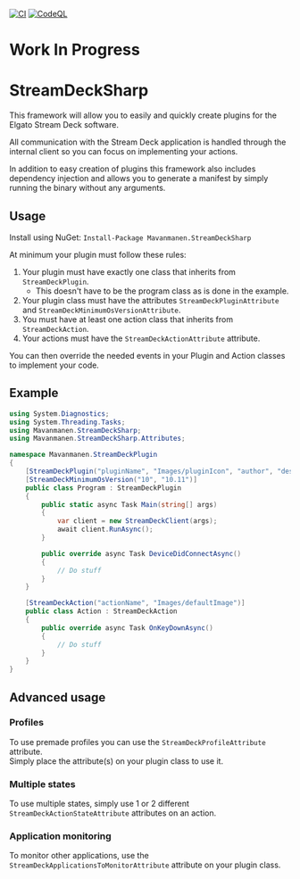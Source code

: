 [![CI](https://github.com/mavanmanen/Mavanmanen.StreamDeckSharp/actions/workflows/dotnet.yml/badge.svg)](https://github.com/mavanmanen/Mavanmanen.StreamDeckSharp/actions/workflows/dotnet.yml)
[![CodeQL](https://github.com/mavanmanen/Mavanmanen.StreamDeckSharp/actions/workflows/codeql-analysis.yml/badge.svg)](https://github.com/mavanmanen/Mavanmanen.StreamDeckSharp/actions/workflows/codeql-analysis.yml)

# Work In Progress

# StreamDeckSharp

This framework will allow you to easily and quickly create plugins for the Elgato Stream Deck software.

All communication with the Stream Deck application is handled through the internal client so you can focus on implementing your actions.

In addition to easy creation of plugins this framework also includes dependency injection and allows you to generate a manifest by simply running the binary without any arguments.


## Usage

Install using NuGet:
`Install-Package Mavanmanen.StreamDeckSharp`

At minimum your plugin must follow these rules:

1. Your plugin must have exactly one class that inherits from `StreamDeckPlugin`.
    - This doesn't have to be the program class as is done in the example.
2. Your plugin class must have the attributes `StreamDeckPluginAttribute` and `StreamDeckMinimumOsVersionAttribute`.
3. You must have at least one action class that inherits from `StreamDeckAction`.
4. Your actions must have the `StreamDeckActionAttribute` attribute.

You can then override the needed events in your Plugin and Action classes to implement your code.

## Example
```csharp
using System.Diagnostics;
using System.Threading.Tasks;
using Mavanmanen.StreamDeckSharp;
using Mavanmanen.StreamDeckSharp.Attributes;

namespace Mavanmanen.StreamDeckPlugin
{
    [StreamDeckPlugin("pluginName", "Images/pluginIcon", "author", "description", "1.0")]
    [StreamDeckMinimumOsVersion("10", "10.11")]
    public class Program : StreamDeckPlugin
    {
        public static async Task Main(string[] args)
        {
            var client = new StreamDeckClient(args);
            await client.RunAsync();
        }

        public override async Task DeviceDidConnectAsync()
        {
            // Do stuff
        }
    }

    [StreamDeckAction("actionName", "Images/defaultImage")]
    public class Action : StreamDeckAction
    {
        public override async Task OnKeyDownAsync()
        {
            // Do stuff
        }
    }
}
```

## Advanced usage

### Profiles
To use premade profiles you can use the `StreamDeckProfileAttribute` attribute.<br/>
Simply place the attribute(s) on your plugin class to use it.

### Multiple states
To use multiple states, simply use 1 or 2 different `StreamDeckActionStateAttribute` attributes on an action.

### Application monitoring
To monitor other applications, use the `StreamDeckApplicationsToMonitorAttribute` attribute on your plugin class.
